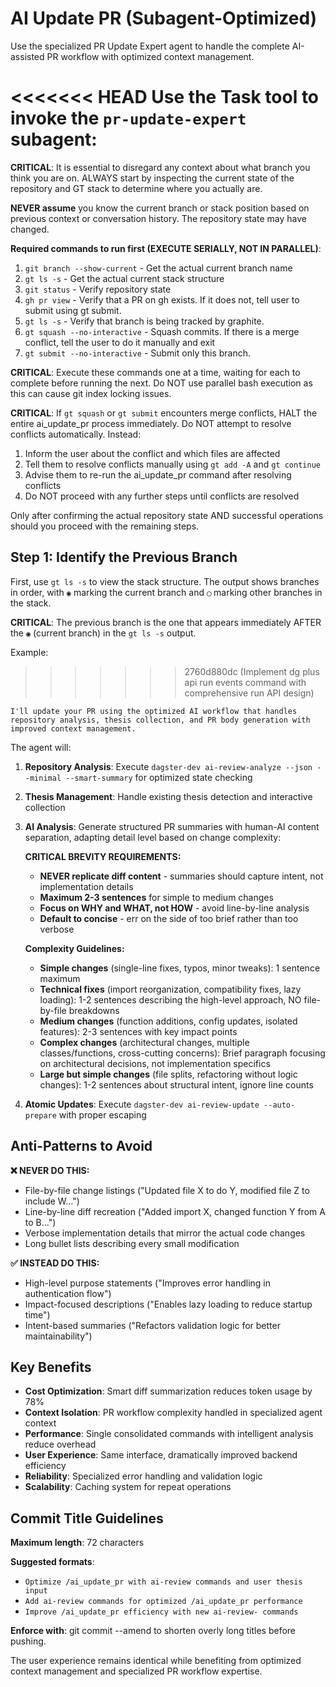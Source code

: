 # AI Update PR (Subagent-Optimized)

Use the specialized PR Update Expert agent to handle the complete AI-assisted PR workflow with optimized context management.

<<<<<<< HEAD
Use the Task tool to invoke the `pr-update-expert` subagent:
=======
**CRITICAL**: It is essential to disregard any context about what branch you think you are on. ALWAYS start by inspecting the current state of the repository and GT stack to determine where you actually are.

**NEVER assume** you know the current branch or stack position based on previous context or conversation history. The repository state may have changed.

**Required commands to run first (EXECUTE SERIALLY, NOT IN PARALLEL)**:

1. `git branch --show-current` - Get the actual current branch name
2. `gt ls -s` - Get the actual current stack structure
3. `git status` - Verify repository state
4. `gh pr view` - Verify that a PR on gh exists. If it does not, tell user to submit using gt submit.
5. `gt ls -s` - Verify that branch is being tracked by graphite.
6. `gt squash --no-interactive` - Squash commits. If there is a merge conflict, tell the user to do it manually and exit
7. `gt submit --no-interactive` - Submit only this branch.

**CRITICAL**: Execute these commands one at a time, waiting for each to complete before running the next. Do NOT use parallel bash execution as this can cause git index locking issues.

**CRITICAL**: If `gt squash` or `gt submit` encounters merge conflicts, HALT the entire ai_update_pr process immediately. Do NOT attempt to resolve conflicts automatically. Instead:

1. Inform the user about the conflict and which files are affected
2. Tell them to resolve conflicts manually using `gt add -A` and `gt continue`
3. Advise them to re-run the ai_update_pr command after resolving conflicts
4. Do NOT proceed with any further steps until conflicts are resolved

Only after confirming the actual repository state AND successful operations should you proceed with the remaining steps.

## Step 1: Identify the Previous Branch

First, use `gt ls -s` to view the stack structure. The output shows branches in order, with `◉` marking the current branch and `◯` marking other branches in the stack.

**CRITICAL**: The previous branch is the one that appears immediately AFTER the `◉` (current branch) in the `gt ls -s` output.

Example:

> > > > > > > 2760d880dc (Implement dg plus api run events command with comprehensive run API design)

```
I'll update your PR using the optimized AI workflow that handles repository analysis, thesis collection, and PR body generation with improved context management.
```

The agent will:

1. **Repository Analysis**: Execute `dagster-dev ai-review-analyze --json --minimal --smart-summary` for optimized state checking
2. **Thesis Management**: Handle existing thesis detection and interactive collection
3. **AI Analysis**: Generate structured PR summaries with human-AI content separation, adapting detail level based on change complexity:

   **CRITICAL BREVITY REQUIREMENTS:**
   - **NEVER replicate diff content** - summaries should capture intent, not implementation details
   - **Maximum 2-3 sentences** for simple to medium changes
   - **Focus on WHY and WHAT, not HOW** - avoid line-by-line analysis
   - **Default to concise** - err on the side of too brief rather than too verbose

   **Complexity Guidelines:**
   - **Simple changes** (single-line fixes, typos, minor tweaks): 1 sentence maximum
   - **Technical fixes** (import reorganization, compatibility fixes, lazy loading): 1-2 sentences describing the high-level approach, NO file-by-file breakdowns
   - **Medium changes** (function additions, config updates, isolated features): 2-3 sentences with key impact points
   - **Complex changes** (architectural changes, multiple classes/functions, cross-cutting concerns): Brief paragraph focusing on architectural decisions, not implementation specifics
   - **Large but simple changes** (file splits, refactoring without logic changes): 1-2 sentences about structural intent, ignore line counts

4. **Atomic Updates**: Execute `dagster-dev ai-review-update --auto-prepare` with proper escaping

## Anti-Patterns to Avoid

**❌ NEVER DO THIS:**

- File-by-file change listings ("Updated file X to do Y, modified file Z to include W...")
- Line-by-line diff recreation ("Added import X, changed function Y from A to B...")
- Verbose implementation details that mirror the actual code changes
- Long bullet lists describing every small modification

**✅ INSTEAD DO THIS:**

- High-level purpose statements ("Improves error handling in authentication flow")
- Impact-focused descriptions ("Enables lazy loading to reduce startup time")
- Intent-based summaries ("Refactors validation logic for better maintainability")

## Key Benefits

- **Cost Optimization**: Smart diff summarization reduces token usage by 78%
- **Context Isolation**: PR workflow complexity handled in specialized agent context
- **Performance**: Single consolidated commands with intelligent analysis reduce overhead
- **User Experience**: Same interface, dramatically improved backend efficiency
- **Reliability**: Specialized error handling and validation logic
- **Scalability**: Caching system for repeat operations

## Commit Title Guidelines

**Maximum length**: 72 characters

**Suggested formats**:

- `Optimize /ai_update_pr with ai-review commands and user thesis input`
- `Add ai-review commands for optimized /ai_update_pr performance`
- `Improve /ai_update_pr efficiency with new ai-review- commands`

**Enforce with**: git commit --amend to shorten overly long titles before pushing.

The user experience remains identical while benefiting from optimized context management and specialized PR workflow expertise.
